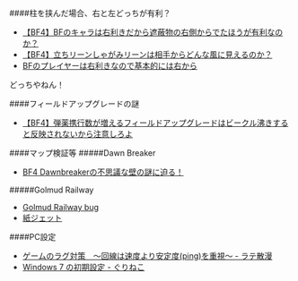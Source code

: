 ####柱を挟んだ場合、右と左どっちが有利？

 - [【BF4】BFのキャラは右利きだから遮蔽物の右側からでたほうが有利なのか？](http://blog.game084.com/archives/39857901.html)
 - [【BF4】立ちリーンしゃがみリーンは相手からどんな風に見えるのか？](http://blog.game084.com/archives/39831475.html)
 - [BFのプレイヤーは右利きなので基本的には右から](http://volx.jp/combat/1701/)

どっちやねん！

####フィールドアップグレードの謎
 - [【BF4】弾薬携行数が増えるフィールドアップグレードはビークル沸きすると反映されないから注意しろよ](http://blog.game084.com/archives/39742835.html)

####マップ検証等
#####Dawn Breaker
 - [BF4 Dawnbreakerの不思議な壁の謎に迫る！](https://www.youtube.com/watch?v=Kq5a9DdssJ4)

#####Golmud Railway
 - [Golmud Railway bug](https://www.youtube.com/watch?v=yoXAKjY7-kg)
 - [紙ジェット](https://www.youtube.com/watch?v=pI1jtI04jy4)

####PC設定
 - [ゲームのラグ対策　～回線は速度より安定度(ping)を重視～ - ラテ散漫](http://latesanman.blog.fc2.com/blog-entry-45.html)
 - [Windows 7 の初期設定 - ぐりねこ](http://blog.gurineko.com/200912/se/windows-7-%E3%81%AE%E5%88%9D%E6%9C%9F%E8%A8%AD%E5%AE%9A)
